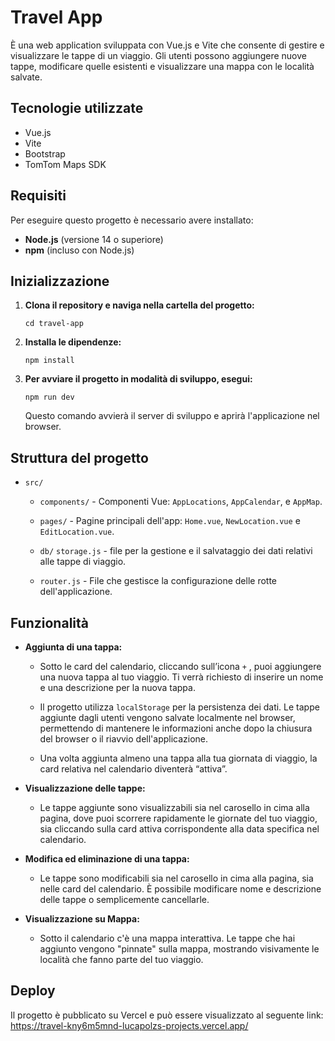 # Travel App

È una web application sviluppata con Vue.js e Vite che consente di gestire e visualizzare le tappe di un viaggio. Gli utenti possono aggiungere nuove tappe, modificare quelle esistenti e visualizzare una mappa con le località salvate.

## Tecnologie utilizzate

- Vue.js
- Vite
- Bootstrap
- TomTom Maps SDK

## Requisiti

Per eseguire questo progetto è necessario avere installato:

- **Node.js** (versione 14 o superiore)
- **npm** (incluso con Node.js)

## Inizializzazione

1. **Clona il repository e naviga nella cartella del progetto:**

   ```
   cd travel-app
   ```

2. **Installa le dipendenze:**

   ```
   npm install
   ```

3. **Per avviare il progetto in modalità di sviluppo, esegui:**

   ```
   npm run dev
   ```

   Questo comando avvierà il server di sviluppo e aprirà l'applicazione nel browser.

## Struttura del progetto

- `src/`

  - `components/` - Componenti Vue: `AppLocations`, `AppCalendar`, e `AppMap`.

  - `pages/` - Pagine principali dell'app: `Home.vue`, `NewLocation.vue` e `EditLocation.vue`.

  - `db/` `storage.js` - file per la gestione e il salvataggio dei dati relativi alle tappe di viaggio.

  - `router.js` - File che gestisce la configurazione delle rotte dell'applicazione.

## Funzionalità

- **Aggiunta di una tappa:**

  - Sotto le card del calendario, cliccando sull’icona `+` , puoi aggiungere una nuova tappa al tuo viaggio. Ti verrà richiesto di inserire un nome e una descrizione per la nuova tappa.

  - Il progetto utilizza `localStorage` per la persistenza dei dati. Le tappe aggiunte dagli utenti vengono salvate localmente nel browser, permettendo di mantenere le informazioni anche dopo la chiusura del browser o il riavvio dell'applicazione.

  - Una volta aggiunta almeno una tappa alla tua giornata di viaggio, la card relativa nel calendario diventerà “attiva”.

- **Visualizzazione delle tappe:**

  - Le tappe aggiunte sono visualizzabili sia nel carosello in cima alla pagina, dove puoi scorrere rapidamente le giornate del tuo viaggio, sia cliccando sulla card attiva corrispondente alla data specifica nel calendario.

- **Modifica ed eliminazione di una tappa:**

  - Le tappe sono modificabili sia nel carosello in cima alla pagina, sia nelle card del calendario. È possibile modificare nome e descrizione delle tappe o semplicemente cancellarle.

- **Visualizzazione su Mappa:**
  - Sotto il calendario c'è una mappa interattiva. Le tappe che hai aggiunto vengono "pinnate" sulla mappa, mostrando visivamente le località che fanno parte del tuo viaggio.

## Deploy

Il progetto è pubblicato su Vercel e può essere visualizzato al seguente link: https://travel-kny6m5mnd-lucapolzs-projects.vercel.app/
